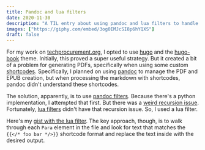 ```yaml
---
title: Pandoc and lua filters
date: 2020-11-30
description: "A TIL entry about using pandoc and lua filters to handle hugo shortcodes"
images: ["https://giphy.com/embed/3og0IMJcSI8p6hYQXS"]
draft: false
---
```


For my work on [techprocurement.org](https://techprocurement.org), I opted to use [hugo](https://gohugo.io) and the [hugo-book](https://themes.gohugo.io/hugo-book/) theme. Initially, this proved a super useful strategy. But it created a bit of a problem for generating PDFs, specifically when using some custom [shortcodes](https://gohugo.io/content-management/shortcodes/#readout). Specifically, I planned on using [pandoc](https://pandoc.org) to manage the PDF and EPUB creation, but when processing the markdown with shortcodes, pandoc didn't understand these shortcodes.

The solution, apparently, is to use [pandoc filters](https://pandoc.org/filters.html). Because there's a python implementation, I attempted that first. But there was a [weird recursion issue](https://github.com/jgm/pandocfilters/issues/72). Fortunately, [lua filters](https://pandoc.org/lua-filters.html) didn't have that recursion issue. So, I used a lua filter.

Here's my [gist with the lua filter](https://gist.github.com/vdavez/30be043550d0cd811284b94195f98c79). The key approach, though, is to walk through each `Para` element in the file and look for text that matches the `{{</* foo bar */>}}` shortcode format and replace the text inside with the desired output.
